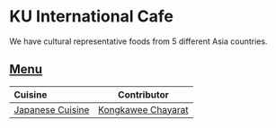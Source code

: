 # KU International Cafe

We have cultural representative foods from 5 different Asia countries.

## [Menu](menu.md)

| Cuisine                      | Contributor                                        |
|:-----------------------------|----------------------------------------------------|
| [Japanese Cuisine](menu.md#japanese-food) | [Kongkawee Chayarat](https://github.com/Kongkawee) |
